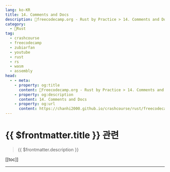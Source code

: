 ```yaml
---
lang: ko-KR
title: 14. Comments and Docs
description: 🦀freecodecamp.org - Rust by Practice > 14. Comments and Docs
category: 
  - 🦀Rust
tag: 
  - crashcourse
  - freecodecamp
  - zubiarfan
  - youtube
  - rust
  - rs
  - wasm
  - assembly
head:
  - - meta:
    - property: og:title
      content: 🦀freecodecamp.org - Rust by Practice > 14. Comments and Docs
    - property: og:description
      content: 14. Comments and Docs
    - property: og:url
      content: https://chanhi2000.github.io/crashcourse/rust/freecodecamp-rust-by-practice/14.html
---
```


# {{ $frontmatter.title }} 관련

> {{ $frontmatter.description }}

[[toc]]

---